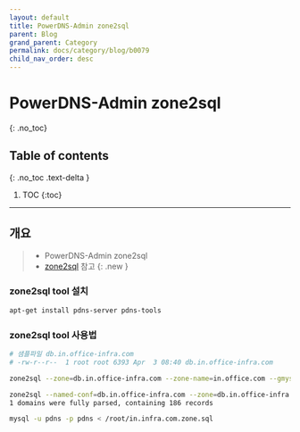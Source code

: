 ```yaml
---
layout: default
title: PowerDNS-Admin zone2sql
parent: Blog
grand_parent: Category
permalink: docs/category/blog/b0079
child_nav_order: desc
---
```

# PowerDNS-Admin zone2sql
{: .no_toc}

## Table of contents
{: .no_toc .text-delta }

1. TOC
{:toc}

---
## 개요

> - PowerDNS-Admin zone2sql
> - [zone2sql](https://doc.powerdns.com/authoritative/manpages/zone2sql.1.html) 참고 
{: .new }

### zone2sql tool 설치
```bash
apt-get install pdns-server pdns-tools
```

### zone2sql tool 사용법

```bash
# 샘플파일 db.in.office-infra.com
# -rw-r--r--  1 root root 6393 Apr  3 08:40 db.in.office-infra.com

zone2sql --zone=db.in.office-infra.com --zone-name=in.office.com --gmysql > /root/in.office.com.zone.sql

zone2sql --named-conf=db.in.office-infra.com --zone=db.in.office-infra.com --zone-name=in.office-infra.com --gmysql > /root/in.infra.com.zone.sql
1 domains were fully parsed, containing 186 records

mysql -u pdns -p pdns < /root/in.infra.com.zone.sql
```
